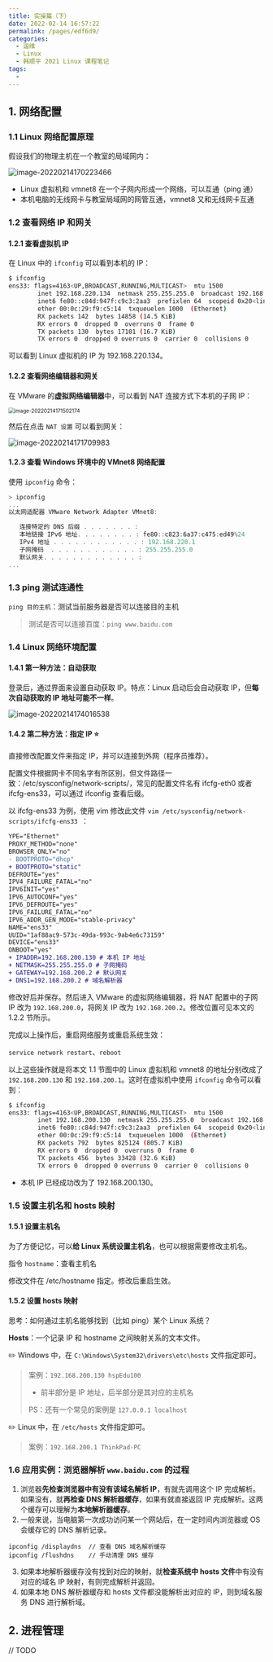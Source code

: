 ```yaml
---
title: 实操篇（下）
date: 2022-02-14 16:57:22
permalink: /pages/edf6d9/
categories:
  - 运维
  - Linux
  - 韩顺平 2021 Linux 课程笔记
tags:
  - 
---
```

## 1. 网络配置

### 1.1 Linux 网络配置原理

假设我们的物理主机在一个教室的局域网内：

 ![image-20220214170223466](https://notebook-img-1304596351.cos.ap-beijing.myqcloud.com/img/image-20220214170223466.png)

+ Linux 虚拟机和  vmnet8 在一个子网内形成一个网络，可以互通（ping 通）
+ 本机电脑的无线网卡与教室局域网的网管互通，vmnet8 又和无线网卡互通

### 1.2 查看网络 IP 和网关

#### 1.2.1 查看虚拟机 IP

在 Linux 中的 `ifconfig` 可以看到本机的 IP：

```bash {3}
$ ifconfig
ens33: flags=4163<UP,BROADCAST,RUNNING,MULTICAST>  mtu 1500
        inet 192.168.220.134  netmask 255.255.255.0  broadcast 192.168.220.255
        inet6 fe80::c84d:947f:c9c3:2aa3  prefixlen 64  scopeid 0x20<link>
        ether 00:0c:29:f9:c5:14  txqueuelen 1000  (Ethernet)
        RX packets 142  bytes 14858 (14.5 KiB)
        RX errors 0  dropped 0  overruns 0  frame 0
        TX packets 130  bytes 17101 (16.7 KiB)
        TX errors 0  dropped 0 overruns 0  carrier 0  collisions 0
```

可以看到 Linux 虚拟机的 IP 为 192.168.220.134。

#### 1.2.2 查看网络编辑器和网关

在 VMware 的**虚拟网络编辑器**中，可以看到 NAT 连接方式下本机的子网 IP：

<img src="https://notebook-img-1304596351.cos.ap-beijing.myqcloud.com/img/image-20220214171502174.png" alt="image-20220214171502174" style="zoom: 72%;" />

然后在点击 `NAT 设置` 可以看到网关：

![image-20220214171709983](https://notebook-img-1304596351.cos.ap-beijing.myqcloud.com/img/image-20220214171709983.png)

#### 1.2.3 查看 Windows 环境中的 VMnet8 网络配置

使用 `ipconfig` 命令：

```powershell
> ipconfig
...
以太网适配器 VMware Network Adapter VMnet8:

   连接特定的 DNS 后缀 . . . . . . . :
   本地链接 IPv6 地址. . . . . . . . : fe80::c823:6a37:c475:ed49%24
   IPv4 地址 . . . . . . . . . . . . : 192.168.220.1
   子网掩码  . . . . . . . . . . . . : 255.255.255.0
   默认网关. . . . . . . . . . . . . :
...
```

### 1.3 ping 测试连通性

`ping 目的主机`：测试当前服务器是否可以连接目的主机

> 测试是否可以连接百度：`ping www.baidu.com`

### 1.4 Linux 网络环境配置

#### 1.4.1 第一种方法：自动获取

登录后，通过界面来设置自动获取 IP。特点：Linux 启动后会自动获取 IP，但**每次自动获取的 IP 地址可能不一样**。

![image-20220214174016538](https://notebook-img-1304596351.cos.ap-beijing.myqcloud.com/img/image-20220214174016538.png)

#### 1.4.2 第二种方法：指定 IP :star:

直接修改配置文件来指定 IP，并可以连接到外网（程序员推荐）。

配置文件根据网卡不同名字有所区别，但文件路径一致：/etc/sysconfig/network-scripts/，常见的配置文件名有 ifcfg-eth0 或者 ifcfg-ens33，可以通过 ifconfig 查看后缀。

以 ifcfg-ens33 为例，使用 vim 修改此文件 `vim /etc/sysconfig/network-scripts/ifcfg-ens33 `：

```diff
YPE="Ethernet"
PROXY_METHOD="none"
BROWSER_ONLY="no"
- BOOTPROTO="dhcp"
+ BOOTPROTO="static"
DEFROUTE="yes"
IPV4_FAILURE_FATAL="no"
IPV6INIT="yes"
IPV6_AUTOCONF="yes"
IPV6_DEFROUTE="yes"
IPV6_FAILURE_FATAL="no"
IPV6_ADDR_GEN_MODE="stable-privacy"
NAME="ens33"
UUID="1af88ac9-573c-49da-993c-9ab4e6c73159"
DEVICE="ens33"
ONBOOT="yes"
+ IPADDR=192.168.200.130 # 本机 IP 地址
+ NETMASK=255.255.255.0 # 子网掩码
+ GATEWAY=192.168.200.2 # 默认网关
+ DNS1=192.168.200.2 # 域名解析器
```

修改好后并保存。然后进入 VMware 的虚拟网络编辑器，将 NAT 配置中的子网 IP 改为 `192.168.200.0`，将网关 IP 改为 `192.168.200.2`。修改位置可见本文的 1.2.2 节所示。

完成以上操作后，重启网络服务或重启系统生效：

`service network restart`、`reboot`

以上这些操作就是将本文 1.1 节图中的 Linux 虚拟机和 vmnet8 的地址分别改成了 `192.168.200.130` 和 `192.168.200.1`。这时在虚拟机中使用 `ifconfig` 命令可以看到：

```bash {3}
$ ifconfig
ens33: flags=4163<UP,BROADCAST,RUNNING,MULTICAST>  mtu 1500
        inet 192.168.200.130  netmask 255.255.255.0  broadcast 192.168.200.255
        inet6 fe80::c84d:947f:c9c3:2aa3  prefixlen 64  scopeid 0x20<link>
        ether 00:0c:29:f9:c5:14  txqueuelen 1000  (Ethernet)
        RX packets 792  bytes 825124 (805.7 KiB)
        RX errors 0  dropped 0  overruns 0  frame 0
        TX packets 456  bytes 33428 (32.6 KiB)
        TX errors 0  dropped 0 overruns 0  carrier 0  collisions 0
```

+ 本机 IP 已经成功改为了 192.168.200.130。

### 1.5 设置主机名和 hosts 映射

#### 1.5.1 设置主机名

为了方便记忆，可以**给 Linux 系统设置主机名**，也可以根据需要修改主机名。

指令 `hostname`：查看主机名

修改文件在 /etc/hostname 指定。修改后重启生效。

#### 1.5.2 设置 hosts 映射

思考：如何通过主机名能够找到（比如 ping）某个 Linux 系统？

**Hosts**：一个记录 IP 和 hostname 之间映射关系的文本文件。

:pencil2: Windows 中，在 `C:\Windows\System32\drivers\etc\hosts` 文件指定即可。

> 案例：`192.168.200.130 hspEdu100`
>
> + 前半部分是 IP 地址，后半部分是其对应的主机名
>
> PS：还有一个常见的案例是 `127.0.0.1 localhost`

:pencil2: Linux 中，在 `/etc/hosts` 文件指定即可。

> 案例：`192.168.200.1 ThinkPad-PC`

### 1.6 应用实例：浏览器解析 `www.baidu.com` 的过程

1. 浏览器**先检查浏览器中有没有该域名解析 IP**，有就先调用这个 IP 完成解析。如果没有，就**再检查 DNS 解析器缓存**，如果有就直接返回 IP 完成解析。这两个缓存可以理解为**本地解析器缓存**。
2. 一般来说，当电脑第一次成功访问某一个网站后，在一定时间内浏览器或 OS 会缓存它的 DNS 解析记录。

```
ipconfig /displaydns  // 查看 DNS 域名解析缓存
ipconfig /flushdns    // 手动清理 DNS 缓存
```

3. 如果本地解析器缓存没有找到对应的映射，就**检查系统中 hosts 文件**中有没有对应的域名 IP 映射，有则完成解析并返回。
4. 如果本地 DNS 解析器缓存和 hosts 文件都没能解析出对应的 IP，则到域名服务 DNS 进行解析域。

## 2. 进程管理

// TODO